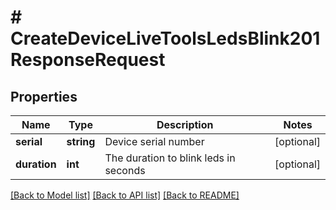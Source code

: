 # # CreateDeviceLiveToolsLedsBlink201ResponseRequest

## Properties

Name | Type | Description | Notes
------------ | ------------- | ------------- | -------------
**serial** | **string** | Device serial number | [optional]
**duration** | **int** | The duration to blink leds in seconds | [optional]

[[Back to Model list]](../../README.md#models) [[Back to API list]](../../README.md#endpoints) [[Back to README]](../../README.md)
